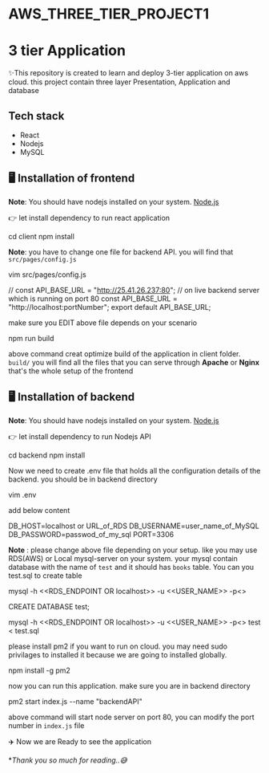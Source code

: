 
# AWS_THREE_TIER_PROJECT1


   #  3 tier Application

✨This repository is created to learn and deploy  3-tier application on aws cloud. this project contain three layer Presentation, Application and database



## Tech stack

- React 
- Nodejs
- MySQL

## 🖥️ Installation of frontend

**Note**: You should have nodejs installed on your system. [Node.js](https://nodejs.org/)

👉 let install dependency to run react application


cd client
npm install


**Note**: you have to change one file for backend API. you will find that `src/pages/config.js`


vim src/pages/config.js



// const API_BASE_URL = "http://25.41.26.237:80"; // on live backend server which is running on port 80
const API_BASE_URL = "http://localhost:portNumber";
export default API_BASE_URL;

make sure you EDIT above file depends on your scenario



npm run build 


above command creat optimize build of the application in client folder. `build/` you will find all the files that you can serve through **Apache** or **Nginx**
that's the whole setup of the frontend

##  🖥️ ️Installation of backend

**Note**: You should have nodejs installed on your system. [Node.js](https://nodejs.org/)

👉 let install dependency to run Nodejs  API


cd backend
npm install

Now we need to create .env file that holds all the configuration details of the backend. you should be in backend directory


vim .env

add below content 


DB_HOST=localhost or URL_of_RDS
DB_USERNAME=user_name_of_MySQL
DB_PASSWORD=passwod_of_my_sql
PORT=3306

**Note** : please change above file depending on your setup. like you may use RDS(AWS) or Local mysql-server on your system. your mysql contain database with the name of `test` and it should has `books` table. You can you test.sql to create table 



mysql -h <<RDS_ENDPOINT OR localhost>> -u <<USER_NAME>> -p<<PASSWORD>>

CREATE DATABASE test;

mysql -h <<RDS_ENDPOINT OR localhost>> -u <<USER_NAME>> -p<<PASSWORD>> test < test.sql



please install pm2 if you want to run on cloud. you may need sudo privilages to installed it because we are going to installed globally.


npm install -g pm2


now you can run this application. make sure you are in backend directory



pm2 start index.js --name "backendAPI"


above command will start node server on port 80, you can modify the port number in `index.js` file

✈️ Now we are Ready to see the application

**Thank you so much for reading..😅*
